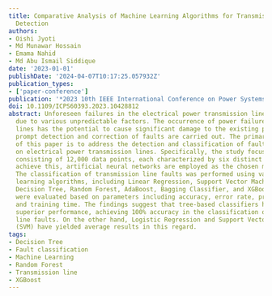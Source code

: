 ```yaml
---
title: Comparative Analysis of Machine Learning Algorithms for Transmission Line Fault
  Detection
authors:
- Oishi Jyoti
- Md Munawar Hossain
- Emama Nahid
- Md Abu Ismail Siddique
date: '2023-01-01'
publishDate: '2024-04-07T10:17:25.057932Z'
publication_types:
- ['paper-conference']
publication: '*2023 10th IEEE International Conference on Power Systems, ICPS 2023*'
doi: 10.1109/ICPS60393.2023.10428812
abstract: Unforeseen failures in the electrical power transmission line may arise
  due to various unpredictable factors. The occurrence of power failures on transmission
  lines has the potential to cause significant damage to the existing power grid unless
  prompt detection and correction of faults are carried out. The primary objective
  of this paper is to address the detection and classification of faults occurring
  on electrical power transmission lines. Specifically, the study focuses on a dataset
  consisting of 12,000 data points, each characterized by six distinct features. To
  achieve this, artificial neural networks are employed as the chosen methodology.
  The classification of transmission line faults was performed using various machine
  learning algorithms, including Linear Regression, Support Vector Machine (SVM),
  Decision Tree, Random Forest, AdaBoost, Bagging Classifier, and XGBoost. The algorithms
  were evaluated based on parameters including accuracy, error rate, prediction speed,
  and training time. The findings suggest that tree-based classifiers have exhibited
  superior performance, achieving 100% accuracy in the classification of transmission
  line faults. On the other hand, Logistic Regression and Support Vector Machines
  (SVM) have yielded average results in this regard.
tags:
- Decision Tree
- Fault classification
- Machine Learning
- Random Forest
- Transmission line
- XGBoost
---
```

